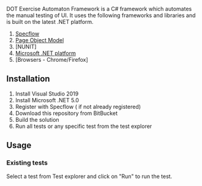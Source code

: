 DOT Exercise Automaton Framework is a C# framework which automates the manual testing of UI. It uses the following frameworks and libraries and is built on the latest .NET platform.

1. [Specflow](https://specflow.org/)
2. [Page Object Model](BDD)
3. [NUNIT]
4. [Microsoft .NET platform](https://dotnet.microsoft.com/download/dotnet)
5. [Browsers - Chrome/Firefox]

## Installation

1. Install Visual Studio 2019
2. Install Microsoft .NET 5.0
3. Register with Specflow ( if not already registered)
4. Download this repository from BitBucket
5. Build the solution
6. Run all tests or any specific test from the test explorer

  
## Usage
### Existing tests
Select a test from Test explorer and click on "Run" to run the test.
